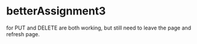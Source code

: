 # betterAssignment3

for PUT and DELETE are both working, but still need to leave the page and refresh page.
